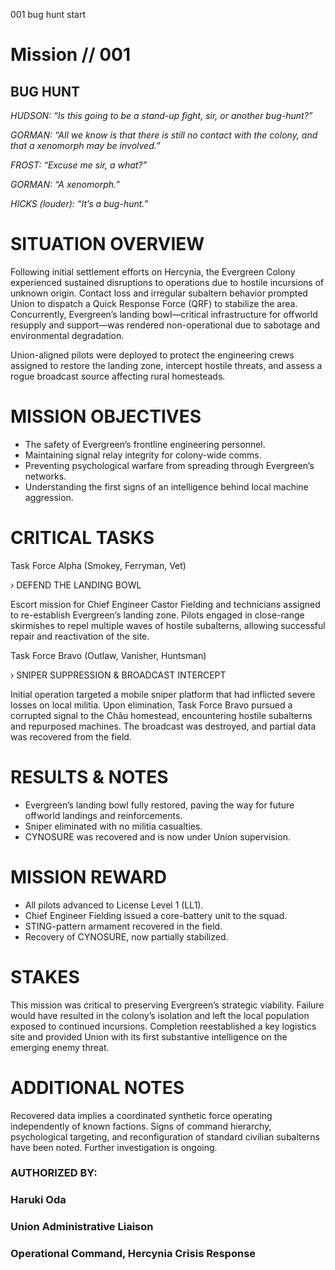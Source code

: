 001
bug hunt
start

# Mission // 001

## BUG HUNT

*HUDSON: “Is this going to be a stand-up fight, sir, or another bug-hunt?”*

*GORMAN: “All we know is that there is still no contact with the colony, and that a xenomorph may be involved.”*

*FROST: “Excuse me sir, a what?”*

*GORMAN: “A xenomorph.”*

*HICKS (louder): “It’s a bug-hunt.”*

# SITUATION OVERVIEW

Following initial settlement efforts on Hercynia, the Evergreen Colony experienced sustained disruptions to operations due to hostile incursions of unknown origin. Contact loss and irregular subaltern behavior prompted Union to dispatch a Quick Response Force (QRF) to stabilize the area. Concurrently, Evergreen’s landing bowl—critical infrastructure for offworld resupply and support—was rendered non-operational due to sabotage and environmental degradation.

Union-aligned pilots were deployed to protect the engineering crews assigned to restore the landing zone, intercept hostile threats, and assess a rogue broadcast source affecting rural homesteads.

# MISSION OBJECTIVES

- The safety of Evergreen’s frontline engineering personnel.
- Maintaining signal relay integrity for colony-wide comms.
- Preventing psychological warfare from spreading through Evergreen’s networks.
- Understanding the first signs of an intelligence behind local machine aggression.

# CRITICAL TASKS

Task Force Alpha (Smokey, Ferryman, Vet)

› DEFEND THE LANDING BOWL

Escort mission for Chief Engineer Castor Fielding and technicians assigned to re-establish Evergreen’s landing zone. Pilots engaged in close-range skirmishes to repel multiple waves of hostile subalterns, allowing successful repair and reactivation of the site.

Task Force Bravo (Outlaw, Vanisher, Huntsman)

› SNIPER SUPPRESSION & BROADCAST INTERCEPT

Initial operation targeted a mobile sniper platform that had inflicted severe losses on local militia. Upon elimination, Task Force Bravo pursued a corrupted signal to the Châu homestead, encountering hostile subalterns and repurposed machines. The broadcast was destroyed, and partial data was recovered from the field.

# RESULTS & NOTES

- Evergreen’s landing bowl fully restored, paving the way for future offworld landings and reinforcements.
- Sniper eliminated with no militia casualties.
- CYNOSURE was recovered and is now under Union supervision.

# MISSION REWARD

- All pilots advanced to License Level 1 (LL1).
- Chief Engineer Fielding issued a core-battery unit to the squad.
- STING-pattern armament recovered in the field.
- Recovery of CYNOSURE, now partially stabilized.

# STAKES

This mission was critical to preserving Evergreen’s strategic viability. Failure would have resulted in the colony’s isolation and left the local population exposed to continued incursions. Completion reestablished a key logistics site and provided Union with its first substantive intelligence on the emerging enemy threat.

# ADDITIONAL NOTES

Recovered data implies a coordinated synthetic force operating independently of known factions. Signs of command hierarchy, psychological targeting, and reconfiguration of standard civilian subalterns have been noted. Further investigation is ongoing.

### AUTHORIZED BY:
### Haruki Oda
### Union Administrative Liaison
### Operational Command, Hercynia Crisis Response
